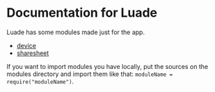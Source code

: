 #  Documentation for Luade

Luade has some modules made just for the app.

- [device](Device)
- [sharesheet](ShareSheet)

If you want to import modules you have locally, put the sources on the modules directory and import them like that:  `moduleName = require("moduleName")`.
